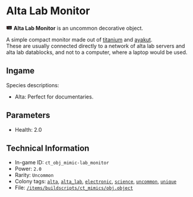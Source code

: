 # Alta Lab Monitor

<img src="https://raw.githubusercontent.com/Ceterai/Enternia/main/objects/alta/eds/decorative/table/icon.png" alt="Alta Lab Monitor icon" loading="lazy" height=16px width="auto" /> **Alta Lab Monitor** is an uncommon decorative object.

A simple compact monitor made out of [titanium](https://ceterai.github.io/MyEnternia/Wiki/Tags/Titanium) and [ayakut](https://ceterai.github.io/MyEnternia/Wiki/ayakut).  
These are usually connected directly to a network of alta lab servers and alta lab datablocks, and not to a computer, where a laptop would be used.

## Ingame

Species descriptions:

- Alta: Perfect for documentaries.

## Parameters

- Health: 2.0

## Technical Information

- In-game ID: `ct_obj_mimic-lab_monitor`
- Power: `2.0`
- Rarity: `Uncommon`
- Colony tags: [`alta`](https://ceterai.github.io/MyEnternia/Wiki/Tags/Alta), [`alta_lab`](https://ceterai.github.io/MyEnternia/Wiki/Tags/AltaLab), [`electronic`](https://ceterai.github.io/MyEnternia/Wiki/Tags/Electronic), [`science`](https://ceterai.github.io/MyEnternia/Wiki/Tags/Science), [`uncommon`](https://ceterai.github.io/MyEnternia/Wiki/Tags/Uncommon), [`unique`](https://ceterai.github.io/MyEnternia/Wiki/Tags/Unique)
- File: [`/items/buildscripts/ct_mimics/obj.object`](https://github.com/Ceterai/Enternia/blob/main/items/buildscripts/ct_mimics/obj.object)
